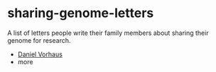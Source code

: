 # sharing-genome-letters
A list of letters people write their family members about sharing their genome for research.

* [Daniel Vorhaus](http://genomesunzipped.org/2010/10/why-public-genomics-is-not-a-purely-personal-decision.php)
* more
